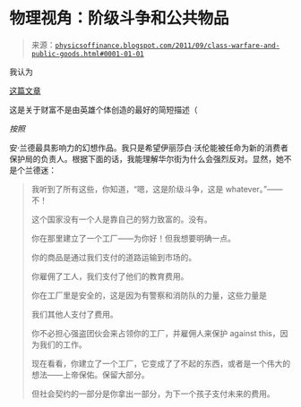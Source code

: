 <!--yml

分类：未分类

日期：2024-05-18 07:04:52

-->

# 物理视角：阶级斗争和公共物品

> 来源：[`physicsoffinance.blogspot.com/2011/09/class-warfare-and-public-goods.html#0001-01-01`](http://physicsoffinance.blogspot.com/2011/09/class-warfare-and-public-goods.html#0001-01-01)

我认为

[这篇文章](http://www.rumproast.com/index.php/site/comments/i_got_your_class_warfare_right_here/)

这是关于财富不是由英雄个体创造的最好的简短描述（

*按照*

安·兰德最具影响力的幻想作品。我只是希望伊丽莎白·沃伦能被任命为新的消费者保护局的负责人。根据下面的话，我能理解华尔街为什么会强烈反对。显然，她不是个兰德迷：

> 我听到了所有这些，你知道，“嗯，这是阶级斗争，这是 whatever。”——不！
> 
> 这个国家没有一个人是靠自己的努力致富的。没有。
> 
> 你在那里建立了一个工厂——为你好！但我想要明确一点。
> 
> 你的商品是通过我们支付的道路运输到市场的。
> 
> 你雇佣了工人，我们支付了他们的教育费用。
> 
> 你在工厂里是安全的，这是因为有警察和消防队的力量，这些力量是
> 
> 我们其他人支付了费用。
> 
> 你不必担心强盗团伙会来占领你的工厂，并雇佣人来保护 against this，因为我们的工作。
> 
> 现在看看，你建立了一个工厂，它变成了了不起的东西，或者是一个伟大的想法——上帝保佑。保留大部分。
> 
> 但社会契约的一部分是你拿出一部分，为下一个孩子支付未来的费用。
